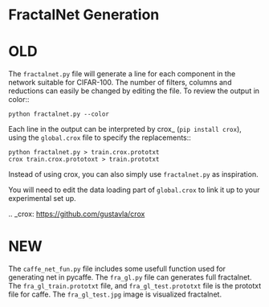 FractalNet Generation
=====================
# OLD
The ``fractalnet.py`` file will generate a line for each component in the network
suitable for CIFAR-100. The number of filters, columns and reductions can
easily be changed by editing the file. To review the output in color::

    python fractalnet.py --color

Each line in the output can be interpreted by crox_ (``pip install crox``),
using the ``global.crox`` file to specify the replacements::

    python fractalnet.py > train.crox.prototxt
    crox train.crox.prototoxt > train.prototxt

Instead of using crox, you can also simply use ``fractalnet.py`` as
inspiration.

You will need to edit the data loading part of ``global.crox`` to link it up to your
experimental set up.

.. _crox: https://github.com/gustavla/crox
# NEW
The `caffe_net_fun.py` file includes some usefull function used for generating net in pycaffe.
The `fra_gl.py` file can generates full fractalnet.
The `fra_gl_train.prototxt` file, and `fra_gl_test.prototxt` file is the prototxt file for caffe.
The `fra_gl_test.jpg` image is visualized fractalnet.

